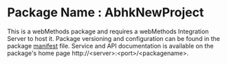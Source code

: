 # Package Name : AbhkNewProject
This is a webMethods package and requires a webMethods Integration Server to host it. Package versioning and configuration can be found in the package [manifest](./AbhkNewProject/manifest.v3) file. Service and API documentation is available on the package's home page http://&lt;server&gt;:&lt;port&gt;/&lt;packagename>.